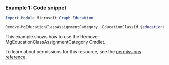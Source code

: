 ### Example 1: Code snippet

```powershellImport-Module Microsoft.Graph.Education

Remove-MgEducationClassAssignmentCategory -EducationClassId $educationClassId -EducationCategoryId $educationCategoryId
```
This example shows how to use the Remove-MgEducationClassAssignmentCategory Cmdlet.
To learn about permissions for this resource, see the [permissions reference](/graph/permissions-reference).


